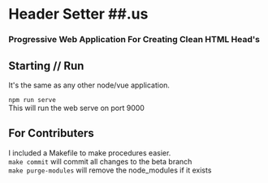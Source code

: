 # Header Setter ##.us
### Progressive Web Application For Creating Clean HTML Head's

## Starting // Run
It's the same as any other node/vue application.

`npm run serve`<br />
This will run the web serve on port 9000

## For Contributers
I included a Makefile to make procedures easier.<br />
`make commit` will commit all changes to the beta branch<br />
`make purge-modules` will remove the node_modules if it exists<br />
